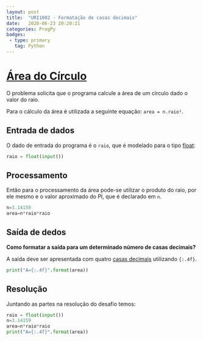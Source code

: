 ```yaml
---
layout: post
title:  "URI1002 - Formatação de casas decimais"
date:   2020-06-23 20:20:21
categories: ProgPy
badges:
 - type: primary
   tag: Python
---
```


# [Área do Círculo](https://www.urionlinejudge.com.br/judge/pt/problems/view/1002)

O problema solicita que o programa calcule a área de um círculo dado o valor do raio.

Para o cálculo da área é utilizada a seguinte equação: `area = n.raio²`.

<!--more-->

## Entrada de dados

O dado de entrada do programa é o `raio`, que é modelado para o tipo [float](https://www.w3schools.com/python/python_datatypes.asp): 

```python
raio = float(input())
```

## Processamento

Então para o processamento da área pode-se utilizar o produto do raio, por ele mesmo e o valor aproximado do PI, que é declarado em `n`.

```python
n=3.14159
area=n*raio*raio
```

## Saída de dedos

**Como formatar a saída para um determinado número de casas decimais?**

A saída deve ser apresentada com quatro [casas decimais](https://pt.stackoverflow.com/questions/176243/como-limitar-n%C3%BAmeros-decimais-em-python) utilizando `{:.4f}`.

```python
print("A={:.4f}".format(area))
```


## Resolução

Juntando as partes na resolução do desafio temos:

```python
raio = float(input())
n=3.14159
area=n*raio*raio
print("A={:.4f}".format(area))
```
